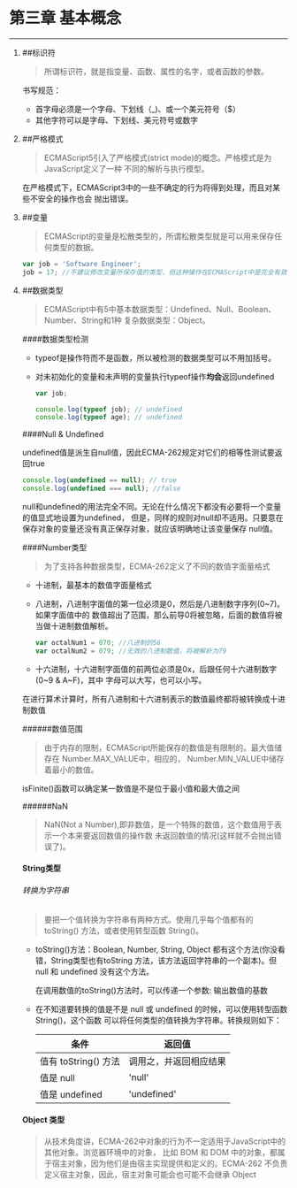 # 第三章 基本概念
---

1. ##标识符
    >所谓标识符，就是指变量、函数、属性的名字，或者函数的参数。
    
    书写规范：
    - 首字母必须是一个字母、下划线（_)、或一个美元符号（$）
    - 其他字符可以是字母、下划线、美元符号或数字
    
2. ##严格模式
    >ECMAScript5引入了严格模式(strict mode)的概念。严格模式是为JavaScript定义了一种
    不同的解析与执行模型。
    
    在严格模式下，ECMAScript3中的一些不确定的行为将得到处理，而且对某些不安全的操作也会
    抛出错误。
    
3. ##变量
    >ECMAScript的变量是松散类型的，所谓松散类型就是可以用来保存任何类型的数据。
    
    ```javascript
    var job = 'Software Engineer';
    job = 17; //不建议修改变量所保存值的类型，但这种操作在ECMAScript中是完全有效的
    ```    
4. ##数据类型
    >ECMAScript中有5中基本数据类型：Undefined、Null、Boolean、Number、String和1种
    复杂数据类型：Object。
    
    ####数据类型检测
    
    - typeof是操作符而不是函数，所以被检测的数据类型可以不用加括号。
    
    - 对未初始化的变量和未声明的变量执行typeof操作**均会**返回undefined
    
       ```javascript
       var job;
       
       console.log(typeof job); // undefined
       console.log(typeof age); // undefined
       ```
        
    ####Null & Undefined
                
    undefined值是派生自null值，因此ECMA-262规定对它们的相等性测试要返回true

    ```javascript
    console.log(undefined == null); // true
    console.log(undefined === null); //false
    ```                    
    
    null和undefined的用法完全不同。无论在什么情况下都没有必要将一个变量的值显式地设置为undefined，
    但是，同样的规则对null却不适用。只要意在保存对象的变量还没有真正保存对象，就应该明确地让该变量保存
    null值。
    
    ####Number类型
    
    >为了支持各种数据类型，ECMA-262定义了不同的数值字面量格式
    
    - 十进制，最基本的数值字面量格式
    - 八进制，八进制字面值的第一位必须是0，然后是八进制数字序列(0~7)。如果字面值中的
    数值超出了范围，那么前导0将被忽略，后面的数值将被当做十进制数值解析。

        ```javascript
        var octalNum1 = 070; //八进制的56
        var octalNum2 = 079; //无效的八进制数值，将被解析为79
        ```    

    - 十六进制，十六进制字面值的前两位必须是0x，后跟任何十六进制数字(0~9 & A~F)，其中
      字母可以大写，也可以小写。
      
    在进行算术计算时，所有八进制和十六进制表示的数值最终都将被转换成十进制数值
    
    ######数值范围
    
    >由于内存的限制，ECMAScript所能保存的数值是有限制的。最大值储存在 Number.MAX_VALUE中，相应的，
    Number.MIN_VALUE中储存着最小的数值。
    
    isFinite()函数可以确定某一数值是不是位于最小值和最大值之间
    
    ######NaN
    
    > NaN(Not a Number),即非数值，是一个特殊的数值，这个数值用于表示一个本来要返回数值的操作数
    未返回数值的情况(这样就不会抛出错误了)。
    
    #### String类型
    
    ###### 转换为字符串
    
    > 要把一个值转换为字符串有两种方式。使用几乎每个值都有的 toString() 方法，或者使用转型函数
    String()。
    
    - toString()方法：Boolean, Number, String, Object 都有这个方法(你没看错，String类型也有toString
    方法，该方法返回字符串的一个副本)。但 null 和 undefined 没有这个方法。
    
        在调用数值的toString()方法时，可以传递一个参数: 输出数值的基数
        
    - 在不知道要转换的值是不是 null 或 undefined 的时候，可以使用转型函数 String()，这个函数
    可以将任何类型的值转换为字符串。转换规则如下：
    
        条件 | 返回值
        ---|---
        值有 toString() 方法 | 调用之，并返回相应结果
        值是 null | 'null'
        值是 undefined | 'undefined'
        
    #### Object 类型
    
    > 从技术角度讲，ECMA-262中对象的行为不一定适用于JavaScript中的其他对象。浏览器环境中的对象，
    比如 BOM 和 DOM 中的对象，都属于宿主对象，因为他们是由宿主实现提供和定义的。ECMA-262 不负责
    定义宿主对象，因此，宿主对象可能会也可能不会继承 Object           

